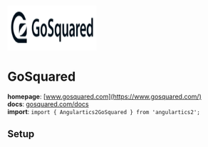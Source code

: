 <img 
    src="../../../assets/svg/gosquared.svg" 
    alt="GoSquared logo"
    height="100px"
    width="200px" />

# GoSquared
__homepage__: [www.gosquared.com](https://www.gosquared.com/)  
__docs__: [gosquared.com/docs](https://gosquared.com/docs)  
__import__: `import { Angulartics2GoSquared } from 'angulartics2';`  

## Setup
